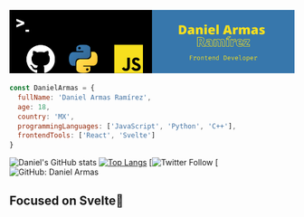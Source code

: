 ![GitHub Header](images/header.png)

```javascript
const DanielArmas = {
  fullName: 'Daniel Armas Ramírez',
  age: 18,
  country: 'MX',
  programmingLanguages: ['JavaScript', 'Python', 'C++'],
  frontendTools: ['React', 'Svelte']
}
```
![Daniel's GitHub stats](https://github-readme-stats.vercel.app/api?username=daniel692a&show_icons=true&theme=synthwave)
[![Top Langs](https://github-readme-stats.vercel.app/api/top-langs/?username=daniel692a&layout=compact&theme=synthwave)](https://github.com/anuraghazra/github-readme-stats)
[![Twitter Follow](https://img.shields.io/twitter/follow/daniel692a?style=social)
[![GitHub: Daniel Armas](https://img.shields.io/github/followers/daniel692a?style=social)
## Focused on Svelte🤫
